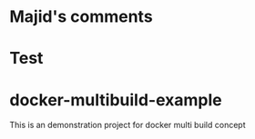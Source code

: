# Majid's comments
# Test
# docker-multibuild-example
This is an demonstration project for docker multi build concept

